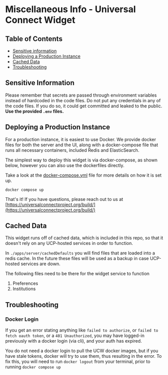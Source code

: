 # Miscellaneous Info - Universal Connect Widget

## Table of Contents

- [Sensitive information](#sensitive-information)
- [Deploying a Production Instance](#deploying-a-production-instance)
- [Cached Data](#cached-data)
- [Troubleshooting](#troubleshooting)

## Sensitive Information

Please remember that secrets are passed through environment variables instead of hardcoded in the code files.
Do not put any credentials in any of the code files. If you do so, it could get committed and leaked to the public.
**Use the provided `.env` files.**

## Deploying a Production Instance

For a production instance, it is easiest to use Docker. We provide docker files for both the server and the UI, along with a docker-compose file that runs all necessary containers, included Redis and ElasticSearch.

The simplest way to deploy this widget is via docker-compose, as shown below, however you can also use the dockerfiles directly.

Take a look at the [docker-compose.yml](./docker-compose.yml) file for more details on how it is set up.

```
docker compose up
```

That's it! If you have questions, please reach out to us at [https://universalconnectproject.org/build/](https://universalconnectproject.org/build/)

## Cached Data

This widget runs off of cached data, which is included in this repo, so that it doesn't rely on any UCP-hosted services in order to function.

In `./apps/server/cachedDefaults` you will find files that are loaded into a redis cache. In the future these files will be used as a backup in case UCP-hosted services are down.

The following files need to be there for the widget service to function

1. Preferences
1. Institutions

## Troubleshooting

### Docker Login

If you get an error stating anything like `failed to authorize`, or `failed to fetch oauth token`, or a `401 Unauthorized`,
you may have logged-in previously with a docker login (via cli), and your auth has expired.

You do not need a docker login to pull the UCW docker images, but if you have stale tokens, docker will try to use them, thus
resulting in the error. To fix this, you will need to run `docker logout` from your terminal, prior to running `docker compose up`
